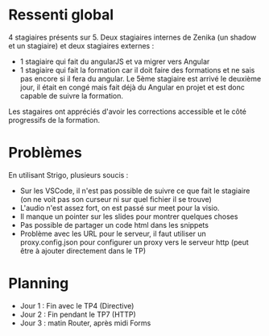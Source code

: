 # Ressenti global
4 stagiaires présents sur 5. Deux stagiaires internes de Zenika (un shadow et un stagiaire) et deux stagiaires externes :
- 1 stagiaire qui fait du angularJS et va migrer vers Angular
- 1 stagiaire qui fait la formation car il doit faire des formations et ne sais pas encore si il fera du angular.
Le 5ème stagiaire est arrivé le deuxième jour, il était en congé mais fait déjà du Angular en projet et est donc capable de suivre la formation.

Les stagaires ont appréciés d'avoir les corrections accessible et le côté progressifs de la formation.

# Problèmes

En utilisant Strigo, plusieurs soucis :
- Sur les VSCode, il n'est pas possible de suivre ce que fait le stagiaire (on ne voit pas son curseur ni sur quel fichier il se trouve)
- L'audio n'est assez fort, on est passé sur meet pour la visio.
- Il manque un pointer sur les slides pour montrer quelques choses
- Pas possible de partager un code html dans les snippets
- Problème avec les URL pour le serveur, il faut utiliser un proxy.config.json pour configurer un proxy vers le serveur http (peut être à ajouter directement dans le TP)


# Planning

- Jour 1 : Fin avec le TP4 (Directive)
- Jour 2 : Fin pendant le TP7 (HTTP)
- Jour 3 : matin Router, après midi Forms

